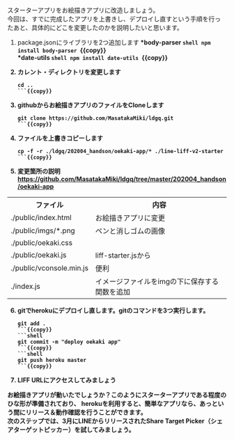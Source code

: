 スターターアプリをお絵描きアプリに改造しましょう。<br>
今回は、すでに完成したアプリを上書きし、デプロイし直すという手順を行ったあと、具体的にどこを変更したのかを説明したいと思います。

1. package.jsonにライブラリを2つ追加します<b>
    *body-parser
        ```shell
        npm install body-parser
        ```{{copy}}<br>
    *date-utils
        ```shell
        npm install date-utils
        ```{{copy}}

2. カレント・ディレクトリを変更します
    ```shell
    cd ..
    ```{{copy}}

3. githubからお絵描きアプリのファイルをCloneします
    ```shell
    git clone https://github.com/MasatakaMiki/ldgq.git
    ```{{copy}}

4. ファイルを上書きコピーします
    ```shell
    cp -f -r ./ldgq/202004_handson/oekaki-app/* ./line-liff-v2-starter
    ```{{copy}}

5. 変更箇所の説明
<a href="" target="_blank">https://github.com/MasatakaMiki/ldgq/tree/master/202004_handson/oekaki-app</a>
<table><tr><th>ファイル</th><th>内容</th></tr>
<tr><td>./public/index.html</td><td>お絵描きアプリに変更</td></tr>
<tr><td>./public/imgs/*.png</td><td>ペンと消しゴムの画像</td></tr>
<tr><td>./public/oekaki.css</td><td></td></tr>
<tr><td>./public/oekaki.js</td><td>liff-starter.jsから</td></tr>
<tr><td>./public/vconsole.min.js</td><td>便利</td></tr>
<tr><td>./index.js</td><td>イメージファイルをimgの下に保存する関数を追加</td></tr>
</table>

6. gitでherokuにデプロイし直します。gitのコマンドを3つ実行します。
    ```shell
    git add .
    ```{{copy}}
    ```shell
    git commit -m "deploy oekaki app"
    ```{{copy}}
    ```shell
    git push heroku master
    ```{{copy}}

7. LIFF URLにアクセスしてみましょう

お絵描きアプリが動いたでしょうか？このようにスターターアプリである程度のひな形が準備されており、
herokuを利用すると、簡単なアプリなら、あっという間にリリース＆動作確認を行うことができます。<br>
次のステップでは、3月にLINEからリリースされたShare Target Picker（シェアターゲットピッカー）を試してみましょう。
